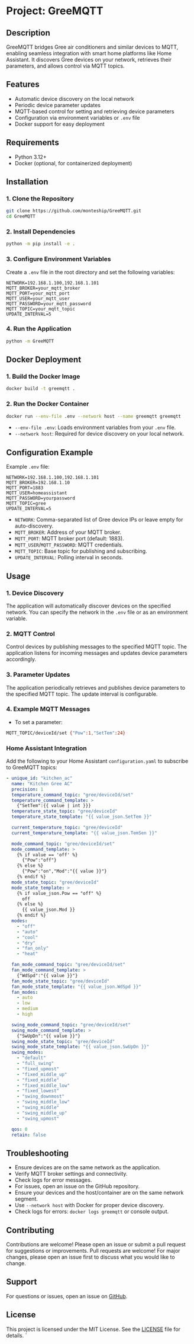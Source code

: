 # Project: GreeMQTT

## Description
GreeMQTT bridges Gree air conditioners and similar devices to MQTT, enabling seamless integration with smart home platforms like Home Assistant. It discovers Gree devices on your network, retrieves their parameters, and allows control via MQTT topics.

## Features
- Automatic device discovery on the local network
- Periodic device parameter updates
- MQTT-based control for setting and retrieving device parameters
- Configuration via environment variables or `.env` file
- Docker support for easy deployment

## Requirements
- Python 3.12+
- Docker (optional, for containerized deployment)

## Installation

### 1. Clone the Repository
```bash
git clone https://github.com/monteship/GreeMQTT.git
cd GreeMQTT
```

### 2. Install Dependencies
```bash
python -m pip install -e .
```

### 3. Configure Environment Variables
Create a `.env` file in the root directory and set the following variables:
```env
NETWORK=192.168.1.100,192.168.1.101
MQTT_BROKER=your_mqtt_broker
MQTT_PORT=your_mqtt_port
MQTT_USER=your_mqtt_user
MQTT_PASSWORD=your_mqtt_password
MQTT_TOPIC=your_mqtt_topic
UPDATE_INTERVAL=5
```

### 4. Run the Application
```bash
python -m GreeMQTT
```

## Docker Deployment
### 1. Build the Docker Image
```bash
docker build -t greemqtt .
```

### 2. Run the Docker Container
```bash
docker run --env-file .env --network host --name greemqtt greemqtt
```
- `--env-file .env`: Loads environment variables from your `.env` file.
- `--network host`: Required for device discovery on your local network.

## Configuration Example

Example `.env` file:
```env
NETWORK=192.168.1.100,192.168.1.101
MQTT_BROKER=192.168.1.10
MQTT_PORT=1883
MQTT_USER=homeassistant
MQTT_PASSWORD=yourpassword
MQTT_TOPIC=gree
UPDATE_INTERVAL=5
```

- `NETWORK`: Comma-separated list of Gree device IPs or leave empty for auto-discovery.
- `MQTT_BROKER`: Address of your MQTT broker.
- `MQTT_PORT`: MQTT broker port (default: 1883).
- `MQTT_USER`/`MQTT_PASSWORD`: MQTT credentials.
- `MQTT_TOPIC`: Base topic for publishing and subscribing.
- `UPDATE_INTERVAL`: Polling interval in seconds.

## Usage

### 1. Device Discovery
The application will automatically discover devices on the specified network. You can specify the network in the `.env` file or as an environment variable.

### 2. MQTT Control
Control devices by publishing messages to the specified MQTT topic. The application listens for incoming messages and updates device parameters accordingly.

### 3. Parameter Updates
The application periodically retrieves and publishes device parameters to the specified MQTT topic. The update interval is configurable.

### 4. Example MQTT Messages
- To set a parameter:
```bash
MQTT_TOPIC/deviceId/set {"Pow":1,"SetTem":24}
```

### Home Assistant Integration
Add the following to your Home Assistant `configuration.yaml` to subscribe to GreeMQTT topics:
```yaml
- unique_id: "kitchen_ac"
  name: "Kitchen Gree AC"
  precision: 1
  temperature_command_topic: "gree/deviceId/set"
  temperature_command_template: >
    {"SetTem":{{ value | int }}}
  temperature_state_topic: "gree/deviceId"
  temperature_state_template: "{{ value_json.SetTem }}"

  current_temperature_topic: "gree/deviceId"
  current_temperature_template: "{{ value_json.TemSen }}"

  mode_command_topic: "gree/deviceId/set"
  mode_command_template: >
    {% if value == 'off' %}
      {"Pow":"off"}
    {% else %}
      {"Pow":"on","Mod":"{{ value }}"}
    {% endif %}
  mode_state_topic: "gree/deviceId"
  mode_state_template: >
    {% if value_json.Pow == "off" %}
      off
    {% else %}
      {{ value_json.Mod }}
    {% endif %}
  modes:
    - "off"
    - "auto"
    - "cool"
    - "dry"
    - "fan_only"
    - "heat"

  fan_mode_command_topic: "gree/deviceId/set"
  fan_mode_command_template: >
    {"WdSpd":"{{ value }}"}
  fan_mode_state_topic: "gree/deviceId"
  fan_mode_state_template: "{{ value_json.WdSpd }}"
  fan_modes:
    - auto
    - low
    - medium
    - high

  swing_mode_command_topic: "gree/deviceId/set"
  swing_mode_command_template: >
    {"SwUpDn":"{{ value }}"}
  swing_mode_state_topic: "gree/deviceId"
  swing_mode_state_template: "{{ value_json.SwUpDn }}"
  swing_modes:
    - "default"
    - "full_swing"
    - "fixed_upmost"
    - "fixed_middle_up"
    - "fixed_middle"
    - "fixed_middle_low"
    - "fixed_lowest"
    - "swing_downmost"
    - "swing_middle_low"
    - "swing_middle"
    - "swing_middle_up"
    - "swing_upmost"

  qos: 0
  retain: false
```

## Troubleshooting
- Ensure devices are on the same network as the application.
- Verify MQTT broker settings and connectivity.
- Check logs for error messages.
- For issues, open an issue on the GitHub repository.
- Ensure your devices and the host/container are on the same network segment.
- Use `--network host` with Docker for proper device discovery.
- Check logs for errors: `docker logs greemqtt` or console output.

## Contributing
Contributions are welcome! Please open an issue or submit a pull request for suggestions or improvements.
Pull requests are welcome! For major changes, please open an issue first to discuss what you would like to change.

## Support
For questions or issues, open an issue on [GitHub](https://github.com/monteship/GreeMQTT/issues).

## License
This project is licensed under the MIT License. See the [LICENSE](LICENSE) file for details.
`
